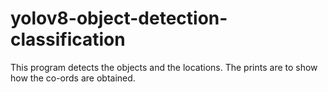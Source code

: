 # yolov8-object-detection-classification

This program detects the objects and the locations.
The prints are to show how the co-ords are obtained.
